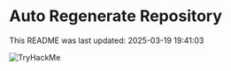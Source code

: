 # Auto Regenerate Repository

This README was last updated: 2025-03-19 19:41:03

 ![TryHackMe](https://tryhackme.com/badge/533634)